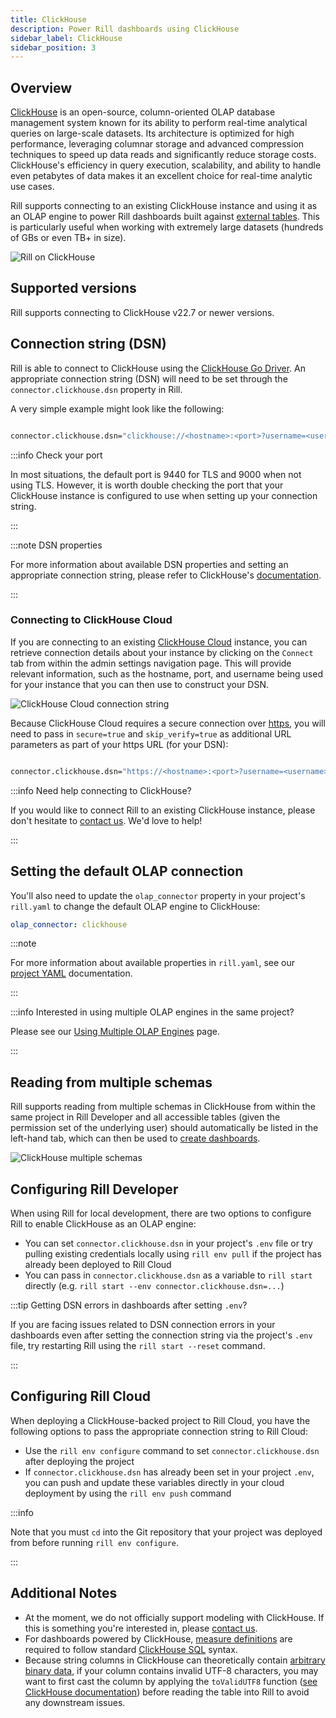 ```yaml
---
title: ClickHouse
description: Power Rill dashboards using ClickHouse
sidebar_label: ClickHouse
sidebar_position: 3
---
```


## Overview

[ClickHouse](https://clickhouse.com/docs/en/intro) is an open-source, column-oriented OLAP database management system known for its ability to perform real-time analytical queries on large-scale datasets. Its architecture is optimized for high performance, leveraging columnar storage and advanced compression techniques to speed up data reads and significantly reduce storage costs. ClickHouse's efficiency in query execution, scalability, and ability to handle even petabytes of data makes it an excellent choice for real-time analytic use cases. 

Rill supports connecting to an existing ClickHouse instance and using it as an OLAP engine to power Rill dashboards built against [external tables](build/olap/olap.md#external-olap-tables). This is particularly useful when working with extremely large datasets (hundreds of GBs or even TB+ in size).


![Rill on ClickHouse](/img/reference/olap-engines/clickhouse/clickhouse.gif)

## Supported versions

Rill supports connecting to ClickHouse v22.7 or newer versions.

## Connection string (DSN)

Rill is able to connect to ClickHouse using the [ClickHouse Go Driver](https://clickhouse.com/docs/en/integrations/go). An appropriate connection string (DSN) will need to be set through the `connector.clickhouse.dsn` property in Rill.

A very simple example might look like the following:

```bash

connector.clickhouse.dsn="clickhouse://<hostname>:<port>?username=<username>&password=<password>"

```

:::info Check your port

In most situations, the default port is 9440 for TLS and 9000 when not using TLS. However, it is worth double checking the port that your ClickHouse instance is configured to use when setting up your connection string.

:::

:::note DSN properties

For more information about available DSN properties and setting an appropriate connection string, please refer to ClickHouse's [documentation](https://github.com/ClickHouse/clickhouse-go?tab=readme-ov-file#dsn).

:::

### Connecting to ClickHouse Cloud

If you are connecting to an existing [ClickHouse Cloud](https://clickhouse.com/cloud) instance, you can retrieve connection details about your instance by clicking on the `Connect` tab from within the admin settings navigation page. This will provide relevant information, such as the hostname, port, and username being used for your instance that you can then use to construct your DSN.

![ClickHouse Cloud connection string](/img/reference/olap-engines/clickhouse/clickhouse-cloud.png)

Because ClickHouse Cloud requires a secure connection over [https](https://github.com/ClickHouse/clickhouse-go?tab=readme-ov-file#http-support-experimental), you will need to pass in `secure=true` and `skip_verify=true` as additional URL parameters as part of your https URL (for your DSN):

```bash

connector.clickhouse.dsn="https://<hostname>:<port>?username=<username>&password=<password>&secure=true&skip_verify=true"

```

:::info Need help connecting to ClickHouse?

If you would like to connect Rill to an existing ClickHouse instance, please don't hesitate to [contact us](../../contact.md). We'd love to help!

:::

## Setting the default OLAP connection

You'll also need to update the `olap_connector` property in your project's `rill.yaml` to change the default OLAP engine to ClickHouse:

```yaml
olap_connector: clickhouse
```

:::note

For more information about available properties in `rill.yaml`, see our [project YAML](../project-files/rill-yaml.md) documentation.

:::

:::info Interested in using multiple OLAP engines in the same project?

Please see our [Using Multiple OLAP Engines](multiple-olap.md) page.

:::

## Reading from multiple schemas

Rill supports reading from multiple schemas in ClickHouse from within the same project in Rill Developer and all accessible tables (given the permission set of the underlying user) should automatically be listed in the left-hand tab, which can then be used to [create dashboards](/build/dashboards/).

![ClickHouse multiple schemas](/img/reference/olap-engines/clickhouse/clickhouse-multiple-schemas.png)

## Configuring Rill Developer

When using Rill for local development, there are two options to configure Rill to enable ClickHouse as an OLAP engine:
- You can set `connector.clickhouse.dsn` in your project's `.env` file or try pulling existing credentials locally using `rill env pull` if the project has already been deployed to Rill Cloud
- You can pass in `connector.clickhouse.dsn` as a variable to `rill start` directly (e.g. `rill start --env connector.clickhouse.dsn=...`)

:::tip Getting DSN errors in dashboards after setting `.env`?

If you are facing issues related to DSN connection errors in your dashboards even after setting the connection string via the project's `.env` file, try restarting Rill using the `rill start --reset` command.

:::

## Configuring Rill Cloud

When deploying a ClickHouse-backed project to Rill Cloud, you have the following options to pass the appropriate connection string to Rill Cloud:
- Use the `rill env configure` command to set `connector.clickhouse.dsn` after deploying the project
- If `connector.clickhouse.dsn` has already been set in your project `.env`, you can push and update these variables directly in your cloud deployment by using the `rill env push` command

:::info

Note that you must `cd` into the Git repository that your project was deployed from before running `rill env configure`.

:::

## Additional Notes

- At the moment, we do not officially support modeling with ClickHouse. If this is something you're interested in, please [contact us](../../contact.md).
- For dashboards powered by ClickHouse, [measure definitions](/build/dashboards/dashboards.md#measures) are required to follow standard [ClickHouse SQL](https://clickhouse.com/docs/en/sql-reference) syntax.
- Because string columns in ClickHouse can theoretically contain [arbitrary binary data](https://github.com/ClickHouse/ClickHouse/issues/2976#issuecomment-416694860), if your column contains invalid UTF-8 characters, you may want to first cast the column by applying the `toValidUTF8` function ([see ClickHouse documentation](https://clickhouse.com/docs/en/sql-reference/functions/string-functions#tovalidutf8)) before reading the table into Rill to avoid any downstream issues.